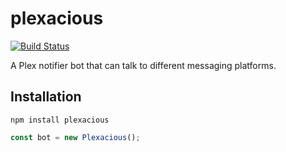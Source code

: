 # plexacious
[![Build Status](https://gitlab.com/ketsugi/plexacious/badges/master/build.svg)](https://gitlab.com/ketsugi/plexacious/builds/)

A Plex notifier bot that can talk to different messaging platforms.

## Installation

```
npm install plexacious
```

```Javascript
const bot = new Plexacious();
```
